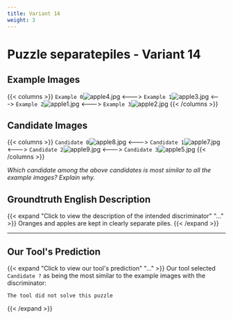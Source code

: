 ```yaml
---
title: Variant 14
weight: 3
---
```


# Puzzle separatepiles - Variant 14

## Example Images
{{< columns >}}
`Example 0`![apple4.jpg](/natscene_data/images/apple4.jpg)
<--->
`Example 1`![apple3.jpg](/natscene_data/images/apple3.jpg)
<--->
`Example 2`![apple1.jpg](/natscene_data/images/apple1.jpg)
<--->
`Example 3`![apple2.jpg](/natscene_data/images/apple2.jpg)
{{< /columns >}}

## Candidate Images
{{< columns >}}
`Candidate 0`![apple8.jpg](/natscene_data/images/apple8.jpg)
<--->
`Candidate 1`![apple7.jpg](/natscene_data/images/apple7.jpg)
<--->
`Candidate 2`![apple9.jpg](/natscene_data/images/apple9.jpg)
<--->
`Candidate 3`![apple5.jpg](/natscene_data/images/apple5.jpg)
{{< /columns >}}

*Which candidate among the above candidates is most similar to all the example images? Explain why.*

## Groundtruth English Description

{{< expand "Click to view the description of the intended discriminator" "..." >}}
Oranges and apples are kept in clearly separate piles.
{{< /expand >}}

---



## Our Tool's Prediction

{{< expand "Click to view our tool's prediction" "..." >}}
Our tool selected `Candidate ?` as being the most similar to the example images with the discriminator:
```plaintext
The tool did not solve this puzzle
```
{{< /expand >}}
